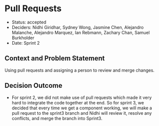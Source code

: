 # Pull Requests

- Status: accepted
- Deciders: Nidhi Giridhar, Sydney Wong, Jasmine Chen, Alejandro Malanche, Alejandro Marquez, Ian Rebmann, Zachary Chan, Samuel Burkholder
- Date: Sprint 2

## Context and Problem Statement

Using pull requests and assigning a person to review and merge changes.

## Decision Outcome

- For sprint 2, we did not make use of pull requests which made it very hard to integrate the code together at the end. So for sprint 3, we decided that every time we get a component working, we will make a pull request to the sprint3 branch and Nidhi will review it, resolve any conflicts, and merge the branch into Sprint3.
